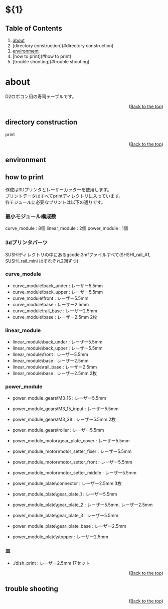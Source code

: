 # ${1}

<div id="top"></div>

## Table of Contents 

1. [about](#about)
2. [directory construction](#directory construction)
3. [environment](#environment)
4. [how to print](#how to print)
5. [trouble shooting](#trouble shooting)

# about

D2ロボコン用の寿司テーブルです。

<p align="right">(<a href="#top">Back to the top</a>)</p>

## directory construction

print

<!-- use tree command -->


<p align="right">(<a href="#top">Back to the top</a>)</p>

## environment


## how to print
作成は3Dプリンタとレーザーカッターを使用します。  
プリントデータはすべてprintディレクトリに入っています。  
各モジュールに必要なプリントは以下の通りです。  

### 最小モジュール構成数
curve_module : 8個
linear_module : 2個
power_module : 1個  

### 3dプリンタパーツ　　
SUSHIディレクトリの中にあるgcode.3mfファイルすべて(SHSHI_rail_A1, SUSHI_rail_mini はそれぞれ2回ずつ)
### curve_module
- curve_module\back_under : レーザー5.5mm
- curve_module\back_upper : レーザー5.5mm
- curve_module\front : レーザー5.5mm
- curve_module\base : レーザー2.5mm
- curve_module\rail_base : レーザー2.5mm
- curve_module\base : レーザー2.5mm 2枚
### linear_module
- linear_module\back_under : レーザー5.5mm
- linear_module\back_upper : レーザー5.5mm
- linear_module\front : レーザー5.5mm
- linear_module\base : レーザー2.5mm
- linear_module\rail_base : レーザー2.5mm
- linear_module\base : レーザー2.5mm 2枚
### power_module
- power_module_gears\M3_15 : レーザー5.5mm
- power_module_gears\M3_15_input : レーザー5.5mm
- power_module_gears\M3_38 : レーザー5.5mm 2枚
- power_module_gears\roller : レーザー5.5mm

- power_module_motor\gear_plate_cover : レーザー5.5mm
- power_module_motor\motor_setter_fixer : レーザー5.5mm
- power_module_motor\motor_setter_front : レーザー5.5mm
- power_module_motor\motor_setter_middle : レーザー5.5mm

- power_module_plate\connector : レーザー2.5mm 3枚
- power_module_plate\gear_plate_1 : レーザー5.5mm
- power_module_plate\gear_plate_2 : レーザー5.5mm, レーザー2.5mm
- power_module_plate\gear_plate_3 : レーザー5.5mm
- power_module_plate\gear_plate_base : レーザー2.5mm
- power_module_plate\stopper : レーザー2.5mm

### 皿
- ./dish_print : レーザー2.5mm 17セット


<p align="right">(<a href="#top">Back to the top</a>)</p>

## trouble shooting


<p align="right">(<a href=\"#top\">Back to the top</a>)</p>